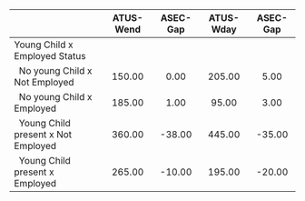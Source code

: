 
|                      |    ATUS-Wend |     ASEC-Gap |    ATUS-Wday |     ASEC-Gap |
| -------------------- | :----------: | :----------: | :----------: | :----------: |
| Young Child x Employed Status |              |              |              |              |
| &nbsp;&nbsp;No young Child x Not Employed |       150.00 |         0.00 |       205.00 |         5.00 |
| &nbsp;&nbsp;No young Child x Employed |       185.00 |         1.00 |        95.00 |         3.00 |
| &nbsp;&nbsp;Young Child present x Not Employed |       360.00 |       -38.00 |       445.00 |       -35.00 |
| &nbsp;&nbsp;Young Child present x Employed |       265.00 |       -10.00 |       195.00 |       -20.00 |

